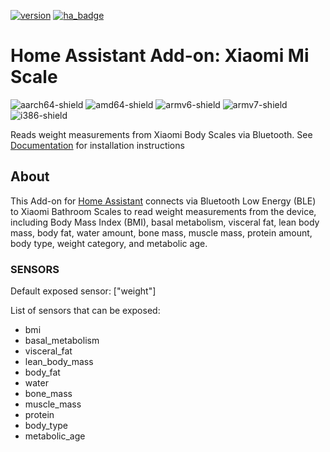 [![version](https://img.shields.io/github/v/release/lolouk44/hassio-addons)](https://github.com/lolouk44/hassio-addons/releases)
[![ha_badge](https://img.shields.io/badge/Home%20Assistant-Add%20On-blue.svg)](https://www.home-assistant.io/)
# Home Assistant Add-on: Xiaomi Mi Scale

[aarch64-shield]: https://img.shields.io/badge/aarch64-yes-green.svg
[amd64-shield]: https://img.shields.io/badge/amd64-yes-green.svg
[armv6-shield]: https://img.shields.io/badge/armv6-yes-green.svg
[armv7-shield]: https://img.shields.io/badge/armv7-yes-green.svg
[i386-shield]: https://img.shields.io/badge/i386-yes-green.svg
![aarch64-shield]
![amd64-shield]
![armv6-shield]
![armv7-shield]
![i386-shield]

Reads weight measurements from Xiaomi Body Scales via Bluetooth. See [Documentation](https://github.com/lolouk44/hassio-addons/tree/master/mi-scale/DOCS.md) for installation instructions

## About
This Add-on for [Home Assistant](https://www.home-assistant.io/) connects via Bluetooth Low Energy (BLE) to Xiaomi Bathroom Scales to read weight measurements from the device, including Body Mass Index (BMI), basal metabolism, visceral fat, lean body mass, body fat, water amount, bone mass, muscle mass, protein amount, body type, weight category, and metabolic age.

### SENSORS
Default exposed sensor: ["weight"]

List of sensors that can be exposed:
* bmi
* basal_metabolism
* visceral_fat
* lean_body_mass
* body_fat
* water
* bone_mass
* muscle_mass
* protein
* body_type
* metabolic_age